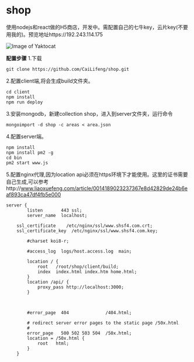 # shop
使用nodejs和react做的H5商店，开发中。需配置自己的七牛key，云片key(不要用我的)。预览地址https://192.243.114.175

![Image of Yaktocat](http://obbapcolf.bkt.clouddn.com/5d70eeb210b5157af07b9e3d7323521c.png)

**配置步骤**
1.下载
```
git clone https://github.com/CaiLifeng/shop.git
```

2.配置client端,将会生成build文件夹。

```
cd client
npm install
npm run deploy
```

3.安装mongodb，新建collection shop，进入到server文件夹，运行命令

```
mongoimport -d shop -c areas < area.json
```

4.配置server端。
```
npm install
npm install pm2 -g
cd bin
pm2 start www.js
```

5.配置nginx代理,因为location api必须在https环境下才能使用。这里的证书需要自己生成,可以参考http://www.liaoxuefeng.com/article/0014189023237367e8d42829de24b6eaf893ca47df4fb5e000

```
server {
        listen       443 ssl;
        server_name  localhost;

	ssl_certificate    /etc/nginx/ssl/www.shsf4.com.crt;
	ssl_certificate_key  /etc/nginx/ssl/www.shsf4.com.key;

        #charset koi8-r;

        #access_log  logs/host.access.log  main;

        location / {
            root   /root/shop/client/build;
            index  index.html index.htm home.html;
        }
        location /api/ {
            proxy_pass http://localhost:3000;
        }

        
        
        #error_page  404              /404.html;

        # redirect server error pages to the static page /50x.html
        #
        error_page   500 502 503 504  /50x.html;
        location = /50x.html {
            root   html;
        }
    }
```










